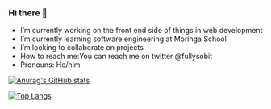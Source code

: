 ### Hi there 👋

- I’m currently working on the front end side of things in web development
- I’m currently learning software engineering at Moringa School
- I’m looking to collaborate on projects 
- How to reach me:You can reach me on twitter @fullysobit
- Pronouns: He/him


[![Anurag's GitHub stats](https://github-readme-stats.vercel.app/api?username=sobitd)](https://github.com/anuraghazra/github-readme-stats)

  [![Top Langs](https://github-readme-stats.vercel.app/api/top-langs/?username=sobitd)](https://github.com/anuraghazra/github-readme-stats) 
  

